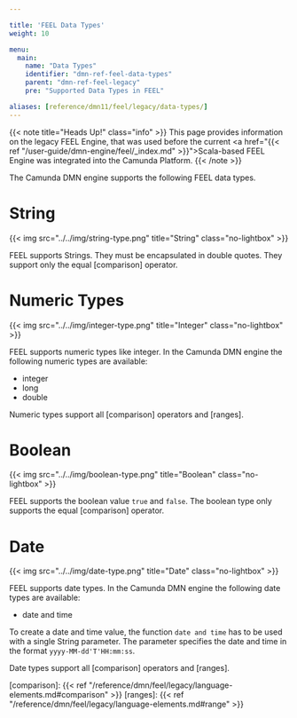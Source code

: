 ```yaml
---

title: 'FEEL Data Types'
weight: 10

menu:
  main:
    name: "Data Types"
    identifier: "dmn-ref-feel-data-types"
    parent: "dmn-ref-feel-legacy"
    pre: "Supported Data Types in FEEL"

aliases: [reference/dmn11/feel/legacy/data-types/]
---
```


{{< note title="Heads Up!" class="info" >}}
This page provides information on the legacy FEEL Engine, that was used before the 
current <a href="{{< ref "/user-guide/dmn-engine/feel/_index.md" >}}">Scala-based FEEL Engine</a>
was integrated into the Camunda Platform.
{{< /note >}}

The Camunda DMN engine supports the following FEEL data types.

# String

{{< img src="../../img/string-type.png" title="String" class="no-lightbox" >}}

FEEL supports Strings. They must be encapsulated in double quotes. They
support only the equal [comparison] operator.

# Numeric Types

{{< img src="../../img/integer-type.png" title="Integer" class="no-lightbox" >}}

FEEL supports numeric types like integer. In the Camunda DMN engine the
following numeric types are available:

- integer
- long
- double

Numeric types support all [comparison] operators and [ranges].

# Boolean

{{< img src="../../img/boolean-type.png" title="Boolean" class="no-lightbox" >}}

FEEL supports the boolean value `true` and `false`. The boolean type only
supports the equal [comparison] operator.

# Date

{{< img src="../../img/date-type.png" title="Date" class="no-lightbox" >}}

FEEL supports date types. In the Camunda DMN engine the following date types
are available:

- date and time

To create a date and time value, the function `date and time` has to be used
with a single String parameter. The parameter specifies the date and time in
the format `yyyy-MM-dd'T'HH:mm:ss`.

Date types support all [comparison] operators and [ranges].


[comparison]: {{< ref "/reference/dmn/feel/legacy/language-elements.md#comparison" >}}
[ranges]: {{< ref "/reference/dmn/feel/legacy/language-elements.md#range" >}}